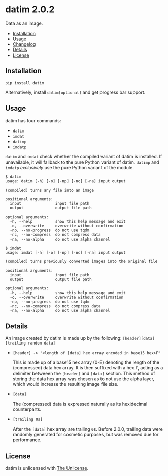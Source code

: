 # datim 2.0.2

Data as an image.

- [Installation](#installation)
- [Usage](#usage)
- [Changelog](CHANGELOG.md)
- [Details](#details)
- [License](#license)

## Installation

```
pip install datim
```

Alternatively, install `datim[optional]` and get progress bar support.

## Usage

datim has four commands:


- `datim`
- `imdat`
- `datimp`
- `imdatp`

`datim` and `imdat` check whether the compiled variant of datim is installed.
If unavailable, it will fallback to the pure Python variant of datim.
`datimp` and `imdatp` _exclusively_ use the pure Python variant of the module.

```
$ datim
usage: datim [-h] [-o] [-np] [-nc] [-na] input output

(compiled) turns any file into an image

positional arguments:
  input               input file path
  output              output file path

optional arguments:
  -h, --help          show this help message and exit
  -o, --overwrite     overwrite without confirmation
  -np, --no-progress  do not use tqdm
  -nc, --no-compress  do not compress data
  -na, --no-alpha     do not use alpha channel
```

```
$ imdat
usage: imdat [-h] [-o] [-np] [-nc] [-na] input output

(compiled) turns previously converted images into the original file

positional arguments:
  input               input file path
  output              output file path

optional arguments:
  -h, --help          show this help message and exit
  -o, --overwrite     overwrite without confirmation
  -np, --no-progress  do not use tqdm
  -nc, --no-compress  do not compress data
  -na, --no-alpha     do not use alpha channel
```

## Details

An image created by datim is made up by the following:
`[header][data][trailing random data]`

- `[header] -> "<length of [data] hex array encoded in base15 hex>F"`

  This is made up of a base15 hex array (0-E) denoting the length of the
  (compressed) data hex array. It is then suffixed with a hex `F`, acting as a
  delimiter betweeen the `[header]` and `[data]` section. This method of
  storing the data hex array was chosen as to not use the alpha layer, which
  would increase the resulting image file size.

- `[data]`

  The (compressed) data is expressed naturally as its hexidecimal counterparts.

- `[trailing 0s]`

  After the `[data]` hex array are trailing `0`s. Before 2.0.0, trailing data
  were randomly generated for cosmetic purposes, but was removed due for
  performance.

## License

datim is unlicensed with [The Unlicense](https://unlicense.org).
